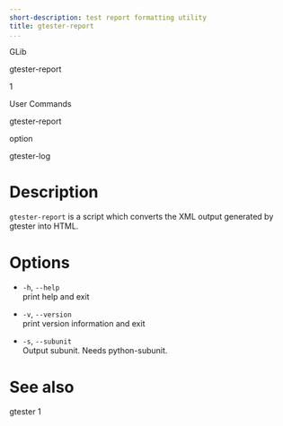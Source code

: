 ```yaml
---
short-description: test report formatting utility
title: gtester-report
...
```


GLib

gtester-report

1

User Commands

gtester-report

option

gtester-log

# Description

`gtester-report` is a script which converts the XML output generated by
gtester into HTML.

# Options

  - `-h`, `--help`  
    print help and exit

  - `-v`, `--version`  
    print version information and exit

  - `-s`, `--subunit`  
    Output subunit. Needs python-subunit.

# See also

gtester 1
